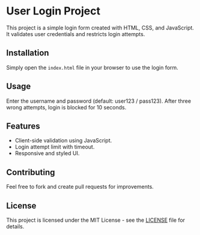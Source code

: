 # User Login Project

This project is a simple login form created with HTML, CSS, and JavaScript. It validates user credentials and restricts login attempts.

## Installation

Simply open the `index.html` file in your browser to use the login form.

## Usage

Enter the username and password (default: user123 / pass123). After three wrong attempts, login is blocked for 10 seconds.

## Features

- Client-side validation using JavaScript.
- Login attempt limit with timeout.
- Responsive and styled UI.

## Contributing

Feel free to fork and create pull requests for improvements.

## License

This project is licensed under the MIT License - see the [LICENSE](LICENSE) file for details.

